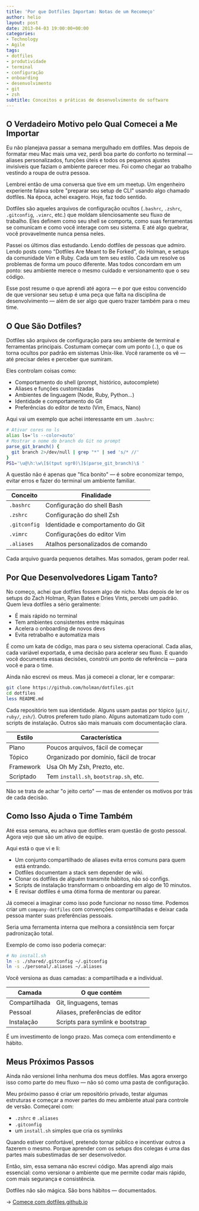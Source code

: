 ```yaml
---
title: 'Por que Dotfiles Importam: Notas de um Recomeço'
author: helio
layout: post
date: 2013-04-03 19:00:00+00:00
categories:
- Technology
- Agile
tags:
- dotfiles
- produtividade
- terminal
- configuração
- onboarding
- desenvolvimento
- git
- zsh
subtitle: Conceitos e práticas de desenvolvimento de software
---
```


## O Verdadeiro Motivo pelo Qual Comecei a Me Importar

Eu não planejava passar a semana mergulhado em dotfiles. Mas depois de formatar meu Mac mais uma vez, perdi boa parte do conforto no terminal — aliases personalizados, funções úteis e todos os pequenos ajustes invisíveis que faziam o ambiente parecer meu. Foi como chegar ao trabalho vestindo a roupa de outra pessoa.

Lembrei então de uma conversa que tive em um meetup. Um engenheiro experiente falava sobre "preparar seu setup de CLI" usando algo chamado dotfiles. Na época, achei exagero. Hoje, faz todo sentido.

Dotfiles são aqueles arquivos de configuração ocultos (`.bashrc`, `.zshrc`, `.gitconfig`, `.vimrc`, etc.) que moldam silenciosamente seu fluxo de trabalho. Eles definem como seu shell se comporta, como suas ferramentas se comunicam e como você interage com seu sistema. E até algo quebrar, você provavelmente nunca pensa neles.

Passei os últimos dias estudando. Lendo dotfiles de pessoas que admiro. Lendo posts como "Dotfiles Are Meant to Be Forked", do Holman, e setups da comunidade Vim e Ruby. Cada um tem seu estilo. Cada um resolve os problemas de forma um pouco diferente. Mas todos concordam em um ponto: seu ambiente merece o mesmo cuidado e versionamento que o seu código.

Esse post resume o que aprendi até agora — e por que estou convencido de que versionar seu setup é uma peça que falta na disciplina de desenvolvimento — além de ser algo que quero trazer também para o meu time.

## O Que São Dotfiles?

Dotfiles são arquivos de configuração para seu ambiente de terminal e ferramentas principais. Costumam começar com um ponto (`.`), o que os torna ocultos por padrão em sistemas Unix-like. Você raramente os vê — até precisar deles e perceber que sumiram.

Eles controlam coisas como:

- Comportamento do shell (prompt, histórico, autocomplete)
- Aliases e funções customizadas
- Ambientes de linguagem (Node, Ruby, Python...)
- Identidade e comportamento do Git
- Preferências do editor de texto (Vim, Emacs, Nano)

Aqui vai um exemplo que achei interessante em um `.bashrc`:

```bash
# Ativar cores no ls
alias ls='ls --color=auto'
# Mostrar o nome do branch do Git no prompt
parse_git_branch() {
  git branch 2>/dev/null | grep "*" | sed 's/* //'
}
PS1='\u@\h:\w\[$(tput sgr0)\]$(parse_git_branch)\$ '
```

A questão não é apenas que "fica bonito" — é sobre economizar tempo, evitar erros e fazer do terminal um ambiente familiar.

| Conceito     | Finalidade                        |
| ------------ | --------------------------------- |
| `.bashrc`    | Configuração do shell Bash        |
| `.zshrc`     | Configuração do shell Zsh         |
| `.gitconfig` | Identidade e comportamento do Git |
| `.vimrc`     | Configurações do editor Vim       |
| `.aliases`   | Atalhos personalizados de comando |

Cada arquivo guarda pequenos detalhes. Mas somados, geram poder real.

## Por Que Desenvolvedores Ligam Tanto?

No começo, achei que dotfiles fossem algo de nicho. Mas depois de ler os setups do Zach Holman, Ryan Bates e Dries Vints, percebi um padrão. Quem leva dotfiles a sério geralmente:

- É mais rápido no terminal
- Tem ambientes consistentes entre máquinas
- Acelera o onboarding de novos devs
- Evita retrabalho e automatiza mais

É como um kata de código, mas para o seu sistema operacional. Cada alias, cada variável exportada, é uma decisão para acelerar seu fluxo. E quando você documenta essas decisões, constrói um ponto de referência — para você e para o time.

Ainda não escrevi os meus. Mas já comecei a clonar, ler e comparar:

```bash
git clone https://github.com/holman/dotfiles.git
cd dotfiles
less README.md
```

Cada repositório tem sua identidade. Alguns usam pastas por tópico (`git/`, `ruby/`, `zsh/`). Outros preferem tudo plano. Alguns automatizam tudo com scripts de instalação. Outros são mais manuais com documentação clara.

| Estilo    | Característica                          |
| --------- | --------------------------------------- |
| Plano     | Poucos arquivos, fácil de começar       |
| Tópico    | Organizado por domínio, fácil de trocar |
| Framework | Usa Oh My Zsh, Prezto, etc.             |
| Scriptado | Tem `install.sh`, `bootstrap.sh`, etc.  |

Não se trata de achar "o jeito certo" — mas de entender os motivos por trás de cada decisão.

## Como Isso Ajuda o Time Também

Até essa semana, eu achava que dotfiles eram questão de gosto pessoal. Agora vejo que são um ativo de equipe.

Aqui está o que vi e li:

- Um conjunto compartilhado de aliases evita erros comuns para quem está entrando.
- Dotfiles documentam a stack sem depender de wiki.
- Clonar os dotfiles de alguém transmite hábitos, não só configs.
- Scripts de instalação transformam o onboarding em algo de 10 minutos.
- E revisar dotfiles é uma ótima forma de mentorar ou parear.

Já comecei a imaginar como isso pode funcionar no nosso time. Podemos criar um `company-dotfiles` com convenções compartilhadas e deixar cada pessoa manter suas preferências pessoais.

Seria uma ferramenta interna que melhora a consistência sem forçar padronização total.

Exemplo de como isso poderia começar:

```bash
# No install.sh
ln -s ./shared/.gitconfig ~/.gitconfig
ln -s ./personal/.aliases ~/.aliases
```

Você versiona as duas camadas: a compartilhada e a individual.

| Camada        | O que contém                     |
| ------------- | -------------------------------- |
| Compartilhada | Git, linguagens, temas           |
| Pessoal       | Aliases, preferências de editor  |
| Instalação    | Scripts para symlink e bootstrap |

É um investimento de longo prazo. Mas começa com entendimento e hábito.

## Meus Próximos Passos

Ainda não versionei linha nenhuma dos meus dotfiles. Mas agora enxergo isso como parte do meu fluxo — não só como uma pasta de configuração.

Meu próximo passo é criar um repositório privado, testar algumas estruturas e começar a mover partes do meu ambiente atual para controle de versão. Começarei com:

- `.zshrc` e `.aliases`
- `.gitconfig`
- um `install.sh` simples que cria os symlinks

Quando estiver confortável, pretendo tornar público e incentivar outros a fazerem o mesmo. Porque aprender com os setups dos colegas é uma das partes mais subestimadas de ser desenvolvedor.

Então, sim, essa semana não escrevi código. Mas aprendi algo mais essencial: como versionar o ambiente que me permite codar mais rápido, com mais segurança e consistência.

Dotfiles não são mágica. São bons hábitos — documentados.

→ [Comece com dotfiles.github.io](https://dotfiles.github.io)
